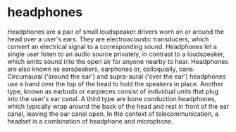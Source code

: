 # headphones
Headphones are a pair of small loudspeaker drivers worn on or around the head over a user's ears. They are electroacoustic transducers, which convert an electrical signal to a corresponding sound. Headphones let a single user listen to an audio source privately, in contrast to a loudspeaker, which emits sound into the open air for anyone nearby to hear. Headphones are also known as earspeakers, earphones or, colloquially, cans. Circumaural ('around the ear') and supra-aural ('over the ear') headphones use a band over the top of the head to hold the speakers in place. Another type, known as earbuds or earpieces consist of individual units that plug into the user's ear canal. A third type are bone conduction headphones, which typically wrap around the back of the head and rest in front of the ear canal, leaving the ear canal open. In the context of telecommunication, a headset is a combination of headphone and microphone.
